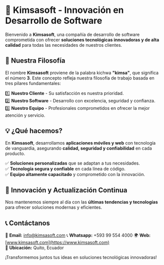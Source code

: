 # 🚀 Kimsasoft - Innovación en Desarrollo de Software

Bienvenido a **Kimsasoft**, una compañía de desarrollo de software comprometida con ofrecer **soluciones tecnológicas innovadoras y de alta calidad** para todas las necesidades de nuestros clientes.

## 🎯 Nuestra Filosofía  
El nombre **Kimsasoft** proviene de la palabra kichwa **"kimsa"**, que significa el número **3**. Este concepto refleja nuestra filosofía de trabajo basada en tres pilares fundamentales:

1️⃣ **Nuestro Cliente** - Su satisfacción es nuestra prioridad.  
2️⃣ **Nuestro Software** - Desarrollo con excelencia, seguridad y confianza.  
3️⃣ **Nuestro Equipo** - Profesionales comprometidos en ofrecer la mejor atención y servicio.  

## 💡 ¿Qué hacemos?
En **Kimsasoft**, desarrollamos **aplicaciones móviles y web** con tecnología de vanguardia, asegurando **calidad, seguridad y confiabilidad** en cada producto.  

✅ **Soluciones personalizadas** que se adaptan a tus necesidades.  
✅ **Tecnología segura y confiable** en cada línea de código.  
✅ **Equipo altamente capacitado** y comprometido con la innovación.  

## 🚀 Innovación y Actualización Continua  
Nos mantenemos siempre al día con las **últimas tendencias y tecnologías** para ofrecer soluciones modernas y eficientes.  

## 📞 Contáctanos  
📧 **Email:** info@kimsasoft.com
📞 **Whatsapp:** +593 99 554 4000
🌍 **Web:** [www.kimsasoft.com](https://www.kimsasoft.com)  
📍 **Ubicación:** Quito, Ecuador  

¡Transformemos juntos tus ideas en soluciones tecnológicas innovadoras!  
